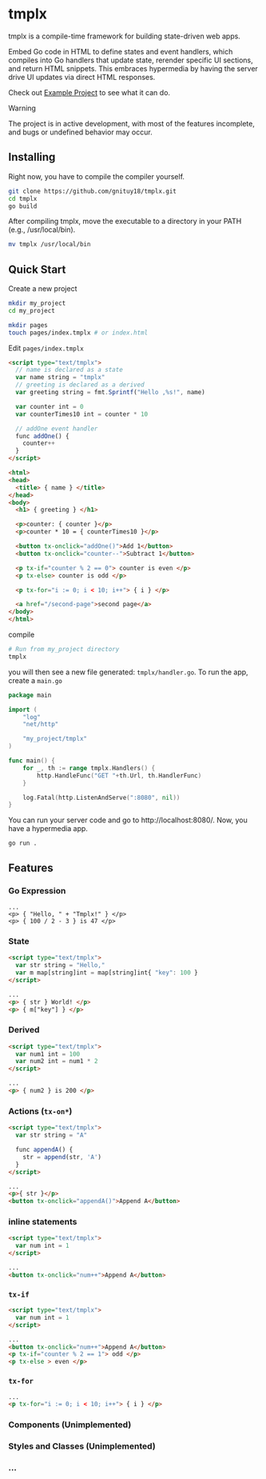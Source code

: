 # tmplx

tmplx is a compile-time framework for building state-driven web apps.

Embed Go code in HTML to define states and event handlers, which compiles into Go handlers that update state, rerender specific UI sections, and return HTML snippets. This embraces hypermedia by having the server drive UI updates via direct HTML responses.

Check out [Example Project](https://github.com/gnituy18/tmplx/tree/main/example_project) to see what it can do.

> [!WARNING]
> The project is in active development, with most of the features incomplete, and bugs or undefined behavior may occur. 

## Installing
Right now, you have to compile the compiler yourself.

```sh
git clone https://github.com/gnituy18/tmplx.git
cd tmplx
go build
```
After compiling tmplx, move the executable to a directory in your PATH (e.g., /usr/local/bin).
```sh
mv tmplx /usr/local/bin
```

## Quick Start
Create a new project
```sh
mkdir my_project
cd my_project

mkdir pages
touch pages/index.tmplx # or index.html
```
Edit `pages/index.tmplx`
```html
<script type="text/tmplx">
  // name is declared as a state
  var name string = "tmplx"
  // greeting is declared as a derived
  var greeting string = fmt.Sprintf("Hello ,%s!", name)

  var counter int = 0
  var counterTimes10 int = counter * 10

  // addOne event handler
  func addOne() {
    counter++
  }
</script>

<html>
<head>
  <title> { name } </title>
</head>
<body>
  <h1> { greeting } </h1>

  <p>counter: { counter }</p>
  <p>counter * 10 = { counterTimes10 }</p>

  <button tx-onclick="addOne()">Add 1</button>
  <button tx-onclick="counter--">Subtract 1</button>

  <p tx-if="counter % 2 == 0"> counter is even </p>
  <p tx-else> counter is odd </p>

  <p tx-for="i := 0; i < 10; i++"> { i } </p>

  <a href="/second-page">second page</a>
</body>
</html>
```
compile
```sh
# Run from my_project directory
tmplx
```
you will then see a new file generated: `tmplx/handler.go`.
To run the app, create a `main.go`
```go
package main

import (
	"log"
	"net/http"

	"my_project/tmplx"
)

func main() {
	for _, th := range tmplx.Handlers() {
		http.HandleFunc("GET "+th.Url, th.HandlerFunc)
	}

	log.Fatal(http.ListenAndServe(":8080", nil))
}
```
You can run your server code and go to http://localhost:8080/.
Now, you have a hypermedia app.
```
go run .
```

## Features
### Go Expression
```
...
<p> { "Hello, " + "Tmplx!" } </p>
<p> { 100 / 2 - 3 } is 47 </p>
```

### State
```html
<script type="text/tmplx">
  var str string = "Hello,"
  var m map[string]int = map[string]int{ "key": 100 }
</script>

...
<p> { str } World! </p>
<p> { m["key"] } </p>
```

### Derived
```html
<script type="text/tmplx">
  var num1 int = 100
  var num2 int = num1 * 2
</script>

...
<p> { num2 } is 200 </p>
```

### Actions (`tx-on*`)
```html
<script type="text/tmplx">
  var str string = "A"

  func appendA() {
    str = append(str, 'A')
  }
</script>

...
<p>{ str }</p>
<button tx-onclick="appendA()">Append A</button>
```
### inline statements
```html
<script type="text/tmplx">
  var num int = 1
</script>

...
<button tx-onclick="num++">Append A</button>
```
### `tx-if`
```html
<script type="text/tmplx">
  var num int = 1
</script>

...
<button tx-onclick="num++">Append A</button>
<p tx-if="counter % 2 == 1"> odd </p>
<p tx-else > even </p>
```
### `tx-for`
```html
...
<p tx-for="i := 0; i < 10; i++"> { i } </p>
```
### Components (Unimplemented)
### Styles and Classes (Unimplemented)
### ...


